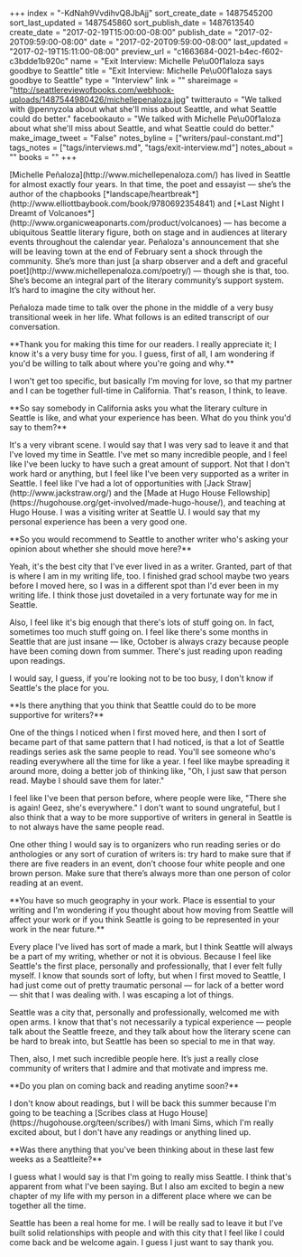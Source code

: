 +++
index = "-KdNah9VvdihvQ8JbAjj"
sort_create_date = 1487545200
sort_last_updated = 1487545860
sort_publish_date = 1487613540
create_date = "2017-02-19T15:00:00-08:00"
publish_date = "2017-02-20T09:59:00-08:00"
date = "2017-02-20T09:59:00-08:00"
last_updated = "2017-02-19T15:11:00-08:00"
preview_url = "c1663684-0021-b4ec-f602-c3bdde1b920c"
name = "Exit Interview: Michelle Pe\u00f1aloza says goodbye to Seattle"
title = "Exit Interview: Michelle Pe\u00f1aloza says goodbye to Seattle"
type = "Interview"
link = ""
shareimage = "http://seattlereviewofbooks.com/webhook-uploads/1487544980426/michellepenaloza.jpg"
twitterauto = "We talked with @pennyzola about what she'll miss about Seattle, and what Seattle could do better."
facebookauto = "We talked with Michelle Pe\u00f1aloza about what she'll miss about Seattle, and what Seattle could do better."
make_image_tweet = "False"
notes_byline = ["writers/paul-constant.md"]
tags_notes = ["tags/interviews.md", "tags/exit-interview.md"]
notes_about = ""
books = ""
+++
<p class="intro">[Michelle Peñaloza](http://www.michellepenaloza.com/) has lived in Seattle for almost exactly four years. In that time, the poet and essayist — she’s the author of the chapbooks [*landscape/heartbreak*](http://www.elliottbaybook.com/book/9780692354841) and [*Last Night I Dreamt of Volcanoes*](http://www.organicweaponarts.com/product/volcanoes) — has become a ubiquitous Seattle literary figure, both on stage and in audiences at literary events throughout the calendar year. Peñaloza's announcement that she will be leaving town at the end of February sent a shock through the community. She’s more than just [a sharp observer and a deft and graceful poet](http://www.michellepenaloza.com/poetry/) — though she is that, too. She’s become an integral part of the literary community’s support system. It’s hard to imagine the city without her.</p>

<p class="intro">Peñaloza made time to talk over the phone in the middle of a very busy transitional week in her life. What follows is an edited transcript of our conversation.</p>

<p class="noindent">**Thank you for making this time for our readers. I really appreciate it; I know it's a very busy time for you. I guess, first of all, I am wondering if you'd be willing to talk about where you're going and why.**</p>

<p class="noindent">I won't get too specific, but basically I'm moving for love, so that my partner and I can be together full-time in California. That's reason, I think, to leave.</p>

<p class="noindent">**So say somebody in California asks you what the literary culture in Seattle is like, and what your experience has been. What do you think you'd say to them?**</p>

<p class="noindent">It's a very vibrant scene. I would say that I was very sad to leave it and that I've loved my time in Seattle. I've met so many incredible people, and I feel like I've been lucky to have such a great amount of support. Not that I don't work hard or anything, but I feel like I've been very supported as a writer in Seattle. I feel like I've had a lot of opportunities with [Jack Straw](http://www.jackstraw.org/) and the [Made at Hugo House Fellowship](https://hugohouse.org/get-involved/made-hugo-house/), and teaching at Hugo House. I was a visiting writer at Seattle U. I would say that my personal experience has been a very good one.</p>

<p class="noindent">**So you would recommend to Seattle to another writer who's asking your opinion about whether she should move here?**</p>

<p class="noindent">Yeah, it's the best city that I've ever lived in as a writer. Granted, part of that is where I am in my writing life, too. I finished grad school maybe two years before I moved here, so I was in a different spot than I'd ever been in my writing life. I think those just dovetailed in a very fortunate way for me in Seattle.</p>

Also, I feel like it's big enough that there's lots of stuff going on. In fact, sometimes too much stuff going on. I feel like there's some months in Seattle that are just insane — like, October is always crazy because people have been coming down from summer. There's just reading upon reading upon readings. 

I would say, I guess, if you're looking not to be too busy, I don't know if Seattle's the place for you.

<p class="noindent">**Is there anything that you think that Seattle could do to be more supportive for writers?**</p>

<p class="noindent">One of the things I noticed when I first moved here, and then I sort of became part of that same pattern that I had noticed, is that a lot of Seattle readings series ask the same people to read. You'll see someone who's reading everywhere all the time for like a year. I feel like maybe spreading it around more, doing a better job of thinking like, "Oh, I just saw that person read. Maybe I should save them for later."</p>

I feel like I've been that person before, where people were like, "There she is again! Geez, she's everywhere." I don't want to sound ungrateful, but I also think that a way to be more supportive of writers in general in Seattle is to not always have the same people read.

One other thing I would say is to organizers who run reading series or do anthologies or any sort of curation of writers is:  try hard to make sure that if there are five readers in an event, don’t choose four white people and one brown person. Make sure that there’s always more than one person of color reading at an event. 

<p class="noindent">**You have so much geography in your work. Place is essential to your writing and I'm wondering if you thought about how moving from Seattle will affect your work or if you think Seattle is going to be represented in your work in the near future.**</p>

<p class="noindent">Every place I've lived has sort of made a mark, but I think Seattle will always be a part of my writing, whether or not it is obvious. Because I feel like Seattle's the first place, personally and professionally, that I ever felt fully myself. I know that sounds sort of lofty, but when I first moved to Seattle, I had just come out of pretty traumatic personal — for lack of a better word — shit that I was dealing with. I was escaping a lot of things.</p>

Seattle was a city that, personally and professionally, welcomed me with open arms. I know that that's not necessarily a typical experience — people talk about the Seattle freeze, and they talk about how the literary scene can be hard to break into, but Seattle has been so special to me in that way. 

Then, also, I met such incredible people here. It’s just a really close community of writers that I admire and that motivate and impress me. 

<p class="noindent">**Do you plan on coming back and reading anytime soon?**</p>

<p class="noindent">I don't know about readings, but I will be back this summer because I'm going to be teaching a [Scribes class at Hugo House](https://hugohouse.org/teen/scribes/) with Imani Sims, which I'm really excited about, but I don't have any readings or anything lined up.</p>

<p class="noindent">**Was there anything that you've been thinking about in these last few weeks as a Seattleite?**</p>

<p class="noindent">I guess what I would say is that I'm going to really miss Seattle. I think that's apparent from what I've been saying. But I also am excited to begin a new chapter of my life with my person in a different place where we can be together all the time.</p>

Seattle has been a real home for me. I will be really sad to leave it but I've built solid relationships with people and with this city that I feel like I could come back and be welcome again. I guess I just want to say thank you.

